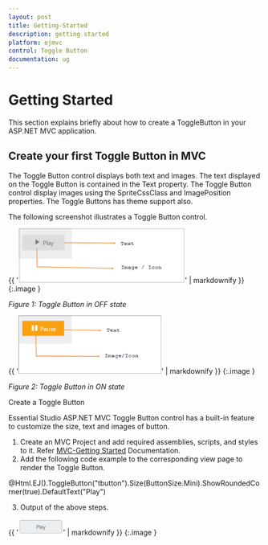 ```yaml
---
layout: post
title: Getting-Started
description: getting started
platform: ejmvc
control: Toggle Button
documentation: ug
---
```


# Getting Started

This section explains briefly about how to create a ToggleButton in your ASP.NET MVC application.

## Create your first Toggle Button in MVC

The Toggle Button control displays both text and images. The text displayed on the Toggle Button is contained in the Text property. The Toggle Button control display images using the SpriteCssClass and ImagePosition properties. The Toggle Buttons has theme support also.

The following screenshot illustrates a Toggle Button control. 

{{ '![C:/Users/labuser/AppData/Local/Temp/SNAGHTML9472710.PNG](Getting-Started_images/Getting-Started_img1.png)' | markdownify }}
{:.image }


_Figure 1: Toggle Button in OFF state_ 

{{ '![C:/Users/labuser/AppData/Local/Temp/SNAGHTML94b6c62.PNG](Getting-Started_images/Getting-Started_img2.png)' | markdownify }}
{:.image }


_Figure 2: Toggle Button in ON state_



Create a Toggle Button

Essential Studio ASP.NET MVC Toggle Button control has a built-in feature to customize the size, text and images of button.



1. Create an MVC Project and add required assemblies, scripts, and styles to it.  Refer [MVC-Getting Started](http://help.syncfusion.com/ug/js/Documents/gettingstartedwithmv.htm) Documentation.
2. Add the following code example to the corresponding view page to render the Toggle Button. 



@Html.EJ().ToggleButton("tbutton").Size(ButtonSize.Mini).ShowRoundedCorner(true).DefaultText("Play")



3. Output of the above steps.



{{ '![](Getting-Started_images/Getting-Started_img3.png)' | markdownify }}
{:.image }




